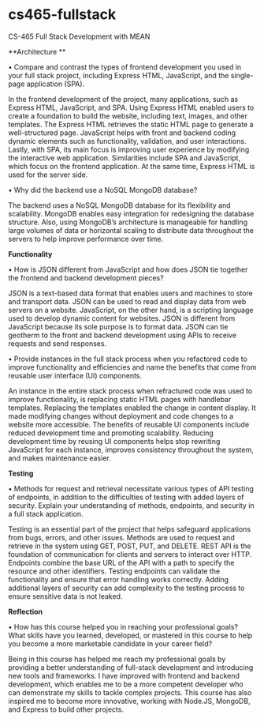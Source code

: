 # cs465-fullstack
CS-465 Full Stack Development with MEAN

**Architecture **

•	Compare and contrast the types of frontend development you used in your full stack project, including Express HTML, JavaScript, and the single-page application (SPA).

In the frontend development of the project, many applications, such as Express HTML, JavaScript, and SPA. Using Express HTML enabled users to create a foundation to build the website, including text, images, and other templates. The Express HTML retrieves the static HTML page to generate a well-structured page. JavaScript helps with front and backend coding dynamic elements such as functionality, validation, and user interactions. Lastly, with SPA, its main focus is improving user experience by modifying the interactive web application. Similarities include SPA and JavaScript, which focus on the frontend application. At the same time, Express HTML is used for the server side.

•	Why did the backend use a NoSQL MongoDB database?

The backend uses a NoSQL MongoDB database for its flexibility and scalability. MongoDB enables easy integration for redesigning the database structure. Also, using MongoDB’s architecture is manageable for handling large volumes of data or horizontal scaling to distribute data throughout the servers to help improve performance over time.

**Functionality**

•	How is JSON different from JavaScript and how does JSON tie together the frontend and backend development pieces?

JSON is a text-based data format that enables users and machines to store and transport data. JSON can be used to read and display data from web servers on a website. JavaScript, on the other hand, is a scripting language used to develop dynamic content for websites. JSON is different from JavaScript because its sole purpose is to format data. JSON can tie geotherm to the front and backend development using APIs to receive requests and send responses.  

•	Provide instances in the full stack process when you refactored code to improve functionality and efficiencies and name the benefits that come from reusable user interface (UI) components.

An instance in the entire stack process when refractured code was used to improve functionality, is replacing static HTML pages with handlebar templates. Replacing the templates enabled the change in content display. It made modifying changes without deployment and code changes to a website more accessible. The benefits of reusable UI components include reduced development time and promoting scalability. Reducing development time by reusing UI components helps stop rewriting JavaScript for each instance, improves consistency throughout the system, and makes maintenance easier.

**Testing**

•	Methods for request and retrieval necessitate various types of API testing of endpoints, in addition to the difficulties of testing with added layers of security. Explain your understanding of methods, endpoints, and security in a full stack application.

Testing is an essential part of the project that helps safeguard applications from bugs, errors, and other issues. Methods are used to request and retrieve in the system using GET, POST, PUT, and DELETE. REST API is the foundation of communication for clients and servers to interact over HTTP. Endpoints combine the base URL of the API with a path to specify the resource and other identifiers. Testing endpoints can validate the functionality and ensure that error handling works correctly.  Adding additional layers of security can add complexity to the testing process to ensure sensitive data is not leaked.

**Reflection**

•	How has this course helped you in reaching your professional goals? What skills have you learned, developed, or mastered in this course to help you become a more marketable candidate in your career field?

Being in this course has helped me reach my professional goals by providing a better understanding of full-stack development and introducing new tools and frameworks. I have improved with frontend and backend development, which enables me to be a more competent developer who can demonstrate my skills to tackle complex projects. This course has also inspired me to become more innovative, working with Node.JS, MongoDB, and Express to build other projects.
